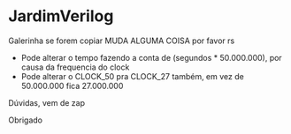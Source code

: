 # JardimVerilog

Galerinha se forem copiar MUDA ALGUMA COISA por favor rs

- Pode alterar o tempo fazendo a conta de (segundos * 50.000.000), por causa da frequencia do clock
- Pode alterar o CLOCK_50 pra CLOCK_27 também, em vez de 50.000.000 fica 27.000.000

Dúvidas, vem de zap

Obrigado
